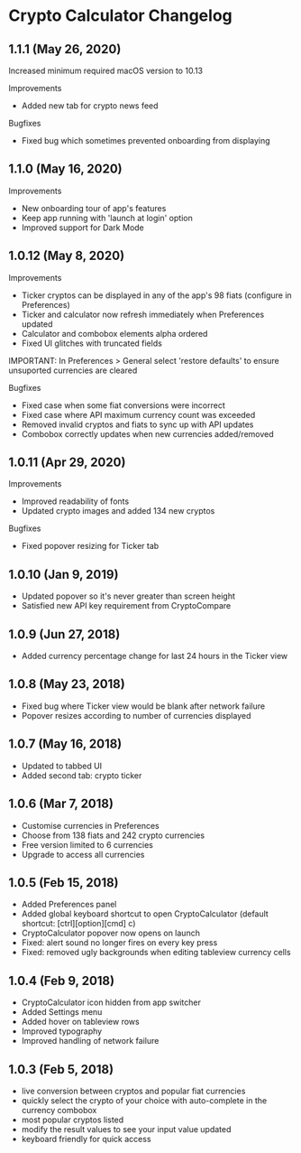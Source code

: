 # Crypto Calculator Changelog

## 1.1.1 (May 26, 2020)
Increased minimum required macOS version to 10.13

Improvements
- Added new tab for crypto news feed

Bugfixes 
- Fixed bug which sometimes prevented onboarding from displaying


## 1.1.0 (May 16, 2020)
 Improvements
- New onboarding tour of app's features
- Keep app running with 'launch at login' option
- Improved support for Dark Mode

## 1.0.12 (May 8, 2020)
 Improvements
- Ticker cryptos can be displayed in any of the app's 98 fiats (configure in Preferences)
- Ticker and calculator now refresh immediately when Preferences updated
- Calculator and combobox elements alpha ordered
- Fixed UI glitches with truncated fields

IMPORTANT: In Preferences > General select 'restore defaults' to ensure unsuported currencies are cleared

Bugfixes 
- Fixed case when some fiat conversions were incorrect 
- Fixed case where API maximum currency count was exceeded
- Removed invalid cryptos and fiats to sync up with API updates
- Combobox correctly updates when new currencies added/removed

## 1.0.11 (Apr 29, 2020)
 Improvements
- Improved readability of fonts
- Updated crypto images and added 134 new cryptos

Bugfixes
- Fixed popover resizing for Ticker tab

## 1.0.10 (Jan 9, 2019)
- Updated popover so it's never greater than screen height
- Satisfied new API key requirement from CryptoCompare

## 1.0.9 (Jun 27, 2018)
- Added currency percentage change for last 24 hours in the Ticker view

## 1.0.8 (May 23, 2018)
- Fixed bug where Ticker view would be blank after network failure
- Popover resizes according to number of currencies displayed

## 1.0.7 (May 16, 2018)
- Updated to tabbed UI
- Added second tab: crypto ticker

## 1.0.6 (Mar 7, 2018)
- Customise currencies in Preferences
- Choose from 138 fiats and 242 crypto currencies
- Free version limited to 6 currencies
- Upgrade to access all currencies

## 1.0.5 (Feb 15, 2018)
- Added Preferences panel
- Added global keyboard shortcut to open CryptoCalculator (default shortcut: [ctrl][option][cmd] c)
- CryptoCalculator popover now opens on launch
- Fixed: alert sound no longer fires on every key press
- Fixed: removed ugly backgrounds when editing tableview currency cells

## 1.0.4 (Feb 9, 2018)
- CryptoCalculator icon hidden from app switcher
- Added Settings menu
- Added hover on tableview rows
- Improved typography
- Improved handling of network failure

## 1.0.3 (Feb 5, 2018)
- live conversion between cryptos and popular fiat currencies
- quickly select the crypto of your choice with auto-complete in the currency combobox
- most popular cryptos listed
- modify the result values to see your input value updated
- keyboard friendly for quick access
